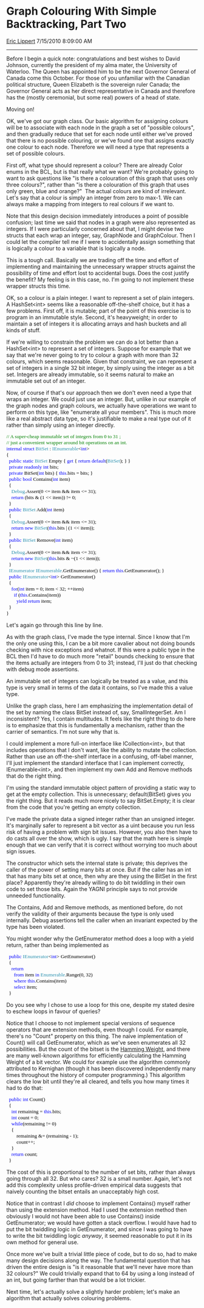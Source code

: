 <div id="page">

# Graph Colouring With Simple Backtracking, Part Two

[Eric Lippert](https://social.msdn.microsoft.com/profile/Eric%20Lippert) 7/15/2010 8:09:00 AM

-----

<div id="content">

<div class="mine">

Before I begin a quick note: congratulations and best wishes to David Johnson, currently the president of my alma mater, the University of Waterloo. The Queen has appointed him to be the next Governor General of Canada come this October. For those of you unfamiliar with the Canadian political structure, Queen Elizabeth is the sovereign ruler Canada; the Governor General acts as her direct representative in Canada and therefore has the (mostly ceremonial, but some real) powers of a head of state.

Moving on\!

OK, we've got our graph class. Our basic algorithm for assigning colours will be to associate with each node in the graph a set of "possible colours", and then gradually reduce that set for each node until either we've proved that there is no possible colouring, or we've found one that assigns exactly one colour to each node. Therefore we will need a type that represents a set of possible colours.

First off, what type should represent a colour? There are already Color enums in the BCL, but is that really what we want? We're probably going to want to ask questions like "is there a colouration of this graph that uses only three colours?", rather than "is there a colouration of this graph that uses only green, blue and orange?"  The actual colours are kind of irrelevant. Let's say that a colour is simply an integer from zero to max-1. We can always make a mapping from integers to real colours if we want to.

Note that this design decision immediately introduces a point of possible confusion; last time we said that nodes in a graph were also represented as integers. If I were particularly concerned about that, I might devise two structs that each wrap an integer, say, GraphNode and GraphColour. Then I could let the compiler tell me if I were to accidentally assign something that is logically a colour to a variable that is logically a node.

This is a tough call. Basically we are trading off the time and effort of implementing and maintaining the unnecessary wrapper structs against the possibility of time and effort lost to accidental bugs. Does the cost justify the benefit? My feeling is in this case, no. I'm going to not implement these wrapper structs this time.

OK, so a colour is a plain integer. I want to represent a set of plain integers. A HashSet\<int\> seems like a reasonable off-the-shelf choice, but it has a few problems. First off, it is mutable; part of the point of this exercise is to program in an immutable style. Second, it's heavyweight; in order to maintain a set of integers it is allocating arrays and hash buckets and all kinds of stuff.

If we're willing to constrain the problem we can do a lot better than a HashSet\<int\> to represent a set of integers. Suppose for example that we say that we're never going to try to colour a graph with more than 32 colours, which seems reasonable. Given that constraint, we can represent a set of integers in a single 32 bit integer, by simply using the integer as a bit set. Integers are already immutable, so it seems natural to make an immutable set out of an integer.

Now, of course if that's our approach then we don't even need a type that wraps an integer. We could just use an integer. But, unlike in our example of the graph nodes and graph colours, we actually have operations we want to perform on this type, like "enumerate all your members". This is much more like a real abstract data type, so it's justifiable to make a real type out of it rather than simply using an integer directly.

<span style="font-family: Consolas; color: green; font-size: 10pt;">// A super-cheap immutable set of integers from 0 to 31 ;  
</span><span style="font-family: Consolas; color: green; font-size: 10pt;">// just a convenient wrapper around bit operations on an int.  
</span><span style="font-family: Consolas; color: blue; font-size: 10pt;">internal</span><span style="font-family: Consolas; color: black; font-size: 10pt;"> </span><span style="font-family: Consolas; color: blue; font-size: 10pt;">struct</span><span style="font-family: Consolas; color: black; font-size: 10pt;"> </span><span style="font-family: Consolas; color: #2b91af; font-size: 10pt;">BitSet</span><span style="font-family: Consolas; color: black; font-size: 10pt;"> : </span><span style="font-family: Consolas; color: #2b91af; font-size: 10pt;">IEnumerable</span><span style="font-family: Consolas; color: black; font-size: 10pt;">\<</span><span style="font-family: Consolas; color: blue; font-size: 10pt;">int</span><span style="font-family: Consolas; color: black; font-size: 10pt;">\>  
</span><span style="font-family: Consolas; color: black; font-size: 10pt;">{  
  </span><span style="font-family: Consolas; color: blue; font-size: 10pt;">public</span><span style="font-family: Consolas; color: black; font-size: 10pt;"> </span><span style="font-family: Consolas; color: blue; font-size: 10pt;">static</span><span style="font-family: Consolas; color: black; font-size: 10pt;"> </span><span style="font-family: Consolas; color: #2b91af; font-size: 10pt;">BitSet</span><span style="font-family: Consolas; color: black; font-size: 10pt;"> Empty { </span><span style="font-family: Consolas; color: blue; font-size: 10pt;">get</span><span style="font-family: Consolas; color: black; font-size: 10pt;"> { </span><span style="font-family: Consolas; color: blue; font-size: 10pt;">return</span><span style="font-family: Consolas; color: black; font-size: 10pt;"> </span><span style="font-family: Consolas; color: blue; font-size: 10pt;">default</span><span style="font-family: Consolas; color: black; font-size: 10pt;">(</span><span style="font-family: Consolas; color: #2b91af; font-size: 10pt;">BitSet</span><span style="font-family: Consolas; color: black; font-size: 10pt;">); } }  
  </span><span style="font-family: Consolas; color: blue; font-size: 10pt;">private readonly </span><span style="font-family: Consolas; color: blue; font-size: 10pt;">int</span><span style="font-family: Consolas; color: black; font-size: 10pt;"> bits;  
  </span><span style="font-family: Consolas; color: blue; font-size: 10pt;">private</span><span style="font-family: Consolas; color: black; font-size: 10pt;"> BitSet(</span><span style="font-family: Consolas; color: blue; font-size: 10pt;">int</span><span style="font-family: Consolas; color: black; font-size: 10pt;"> bits) </span><span style="font-family: Consolas; color: black; font-size: 10pt;">{ </span><span style="font-family: Consolas; color: blue; font-size: 10pt;">this</span><span style="font-family: Consolas; color: black; font-size: 10pt;">.bits = bits; </span><span style="font-family: Consolas; color: black; font-size: 10pt;">}  
  </span><span style="font-family: Consolas; color: blue; font-size: 10pt;">public</span><span style="font-family: Consolas; color: black; font-size: 10pt;"> </span><span style="font-family: Consolas; color: blue; font-size: 10pt;">bool</span><span style="font-family: Consolas; color: black; font-size: 10pt;"> Contains(</span><span style="font-family: Consolas; color: blue; font-size: 10pt;">int</span><span style="font-family: Consolas; color: black; font-size: 10pt;"> item)  
  </span><span style="font-family: Consolas; color: black; font-size: 10pt;">{  
    <span style="font-family: Consolas; color: #2b91af; font-size: 10pt;">Debug</span>.Assert(0 \<= item && item \<= 31); </span><span style="font-family: Consolas; color: black; font-size: 10pt;">  
    </span><span style="font-family: Consolas; color: blue; font-size: 10pt;">return</span><span style="font-family: Consolas; color: black; font-size: 10pt;"> (bits & (1 \<\< item)) \!= 0;  
  }  
  </span><span style="font-family: Consolas; color: blue; font-size: 10pt;">public</span><span style="font-family: Consolas; color: black; font-size: 10pt;"> </span><span style="font-family: Consolas; color: #2b91af; font-size: 10pt;">BitSet</span><span style="font-family: Consolas; color: black; font-size: 10pt;"> Add(</span><span style="font-family: Consolas; color: blue; font-size: 10pt;">int</span><span style="font-family: Consolas; color: black; font-size: 10pt;"> item)  
  </span><span style="font-family: Consolas; color: black; font-size: 10pt;">{   
</span><span style="font-family: Consolas; color: black; font-size: 10pt;">    <span style="font-family: Consolas; color: #2b91af; font-size: 10pt;">Debug</span>.Assert(0 \<= item && item \<= 31);   
    </span><span style="font-family: Consolas; color: blue; font-size: 10pt;">return</span><span style="font-family: Consolas; color: black; font-size: 10pt;"> </span><span style="font-family: Consolas; color: blue; font-size: 10pt;">new</span><span style="font-family: Consolas; color: black; font-size: 10pt;"> </span><span style="font-family: Consolas; color: #2b91af; font-size: 10pt;">BitSet</span><span style="font-family: Consolas; color: black; font-size: 10pt;">(</span><span style="font-family: Consolas; color: blue; font-size: 10pt;">this</span><span style="font-family: Consolas; color: black; font-size: 10pt;">.bits | (1 \<\< item));  
  </span><span style="font-family: Consolas; color: black; font-size: 10pt;">}  
  </span><span style="font-family: Consolas; color: blue; font-size: 10pt;">public</span><span style="font-family: Consolas; color: black; font-size: 10pt;"> </span><span style="font-family: Consolas; color: #2b91af; font-size: 10pt;">BitSet</span><span style="font-family: Consolas; color: black; font-size: 10pt;"> Remove(</span><span style="font-family: Consolas; color: blue; font-size: 10pt;">int</span><span style="font-family: Consolas; color: black; font-size: 10pt;"> item)  
  </span><span style="font-family: Consolas; color: black; font-size: 10pt;">{   
</span><span style="font-family: Consolas; color: black; font-size: 10pt;">    <span style="font-family: Consolas; color: #2b91af; font-size: 10pt;">Debug</span>.Assert(0 \<= item && item \<= 31); </span><span style="font-family: Consolas; color: black; font-size: 10pt;">  
    </span><span style="font-family: Consolas; color: blue; font-size: 10pt;">return</span><span style="font-family: Consolas; color: black; font-size: 10pt;"> </span><span style="font-family: Consolas; color: blue; font-size: 10pt;">new</span><span style="font-family: Consolas; color: black; font-size: 10pt;"> </span><span style="font-family: Consolas; color: #2b91af; font-size: 10pt;">BitSet</span><span style="font-family: Consolas; color: black; font-size: 10pt;">(</span><span style="font-family: Consolas; color: blue; font-size: 10pt;">this</span><span style="font-family: Consolas; color: black; font-size: 10pt;">.bits & \~(1 \<\< item));  
  </span><span style="font-family: Consolas; color: black; font-size: 10pt;">}  
  <span style="font-family: Consolas; color: #2b91af; font-size: 10pt;">IEnumerator</span><span style="font-family: Consolas; color: black; font-size: 10pt;"> </span><span style="font-family: Consolas; color: #2b91af; font-size: 10pt;">IEnumerable</span><span style="font-family: Consolas; color: black; font-size: 10pt;">.GetEnumerator() </span><span style="font-family: Consolas; color: black; font-size: 10pt;">{ </span><span style="font-family: Consolas; color: blue; font-size: 10pt;">return</span><span style="font-family: Consolas; color: black; font-size: 10pt;"> </span><span style="font-family: Consolas; color: blue; font-size: 10pt;">this</span><span style="font-family: Consolas; color: black; font-size: 10pt;">.GetEnumerator(); </span><span style="font-family: Consolas; color: black; font-size: 10pt;">}  
</span></span><span style="font-family: Consolas; color: black; font-size: 10pt;">  </span><span style="font-family: Consolas; color: blue; font-size: 10pt;">public</span><span style="font-family: Consolas; color: black; font-size: 10pt;"> </span><span style="font-family: Consolas; color: #2b91af; font-size: 10pt;">IEnumerator</span><span style="font-family: Consolas; color: black; font-size: 10pt;">\<</span><span style="font-family: Consolas; color: blue; font-size: 10pt;">int</span><span style="font-family: Consolas; color: black; font-size: 10pt;">\> GetEnumerator()  
  </span><span style="font-family: Consolas; color: black; font-size: 10pt;">{  
    </span><span style="font-family: Consolas; color: blue; font-size: 10pt;">for</span><span style="font-family: Consolas; color: black; font-size: 10pt;">(</span><span style="font-family: Consolas; color: blue; font-size: 10pt;">int</span><span style="font-family: Consolas; color: black; font-size: 10pt;"> item = 0; item \< 32; ++item)  
      </span><span style="font-family: Consolas; color: blue; font-size: 10pt;">if</span><span style="font-family: Consolas; color: black; font-size: 10pt;"> (</span><span style="font-family: Consolas; color: blue; font-size: 10pt;">this</span><span style="font-family: Consolas; color: black; font-size: 10pt;">.Contains(item))  
        </span><span style="font-family: Consolas; color: blue; font-size: 10pt;">yield</span><span style="font-family: Consolas; color: black; font-size: 10pt;"> </span><span style="font-family: Consolas; color: blue; font-size: 10pt;">return</span><span style="font-family: Consolas; color: black; font-size: 10pt;"> item;  
  </span><span style="font-family: Consolas; color: black; font-size: 10pt;">}  
</span><span style="font-family: Consolas; color: black; font-size: 10pt;">}</span>

Let's again go through this line by line.

As with the graph class, I've made the type internal. Since I know that I'm the only one using this, I can be a bit more cavalier about not doing bounds checking with nice exceptions and whatnot. If this were a public type in the BCL then I'd have to do much more "retail" bounds checking to ensure that the items actually are integers from 0 to 31; instead, I'll just do that checking with debug mode assertions.

An immutable set of integers can logically be treated as a value, and this type is very small in terms of the data it contains, so I've made this a value type.

Unlike the graph class, here I am emphasizing the implementation detail of the set by naming the class BitSet instead of, say, SmallIntegerSet. Am I inconsistent? Yes, I contain multitudes. It feels like the right thing to do here is to emphasize that this is fundamentally a mechanism, rather than the carrier of semantics. I'm not sure why that is.

I could implement a more full-on interface like ICollection\<int\>, but that includes operations that I don't want, like the ability to mutate the collection. Rather than use an off-the-shelf interface in a confusing, off-label manner, I'll just implement the standard interface that I can implement correctly, IEnumerable\<int\>, and then implement my own Add and Remove methods that do the right thing.

I'm using the standard immutable object pattern of providing a static way to get at the empty collection. This is unnecessary; default(BitSet) gives you the right thing. But it reads much more nicely to say BitSet.Empty; it is clear from the code that you're getting an empty collection.

I've made the private data a signed integer rather than an unsigned integer. It's marginally safer to represent a bit vector as a uint because you run less risk of having a problem with sign bit issues. However, you also then have to do casts all over the show, which is ugly. I say that the math here is simple enough that we can verify that it is correct without worrying too much about sign issues.

The constructor which sets the internal state is private; this deprives the caller of the power of setting many bits at once. But if the caller has an int that has many bits set at once, then why are they using the BitSet in the first place? Apparently they're already willing to do bit twiddling in their own code to set those bits. Again the YAGNI principle says to not provide unneeded functionality.

The Contains, Add and Remove methods, as mentioned before, do not verify the validity of their arguments because the type is only used internally. Debug assertions tell the caller when an invariant expected by the type has been violated.

You might wonder why the GetEnumerator method does a loop with a yield return, rather than being implemented as

<span style="font-family: Consolas; color: black; font-size: 10pt;">  </span><span style="font-family: Consolas; color: blue; font-size: 10pt;">public</span><span style="font-family: Consolas; color: black; font-size: 10pt;"> </span><span style="font-family: Consolas; color: #2b91af; font-size: 10pt;">IEnumerator</span><span style="font-family: Consolas; color: black; font-size: 10pt;">\<</span><span style="font-family: Consolas; color: blue; font-size: 10pt;">int</span><span style="font-family: Consolas; color: black; font-size: 10pt;">\> GetEnumerator()  
  </span><span style="font-family: Consolas; color: black; font-size: 10pt;">{  
    <span style="font-family: Consolas; color: blue; font-size: 10pt;">return </span>  
      <span style="font-family: Consolas; color: blue; font-size: 10pt;">from </span>item <span style="font-family: Consolas; color: blue; font-size: 10pt;">in </span><span style="font-family: Consolas; color: #2b91af; font-size: 10pt;">Enumerable</span>.Range(0, 32)   
      <span style="font-family: Consolas; color: blue; font-size: 10pt;">where </span><span style="font-family: Consolas; color: blue; font-size: 10pt;">this</span>.Contains(item)   
      <span style="font-family: Consolas; color: blue; font-size: 10pt;">select </span>item;  
</span><span style="font-family: Consolas; color: black; font-size: 10pt;">  </span><span style="font-family: Consolas; color: black; font-size: 10pt;">}</span>

<span style="font-family: Consolas; color: black; font-size: 10pt;"></span>Do you see why I chose to use a loop for this one, despite my stated desire to eschew loops in favour of queries?

Notice that I choose to not implement special versions of sequence operators that are extension methods, even though I could. For example, there's no "Count" property on this thing. The naive implementation of Count() will call GetEnumerator, which as we've seen enumerates all 32 possibilities. But the count of the bitset is the [Hamming Weight](http://en.wikipedia.org/wiki/Hamming_weight), and there are many well-known algorithms for efficiently calculating the Hamming Weight of a bit vector. We could for example use the algorithm commonly attributed to Kernighan (though it has been discovered independently many times throughout the history of computer programming.) This algorithm clears the low bit until they're all cleared, and tells you how many times it had to do that:

<span style="font-family: Consolas; color: black; font-size: 10pt;">  </span><span style="font-family: Consolas; color: blue; font-size: 10pt;">public</span><span style="font-family: Consolas; color: black; font-size: 10pt;"> </span><span style="font-family: Consolas; color: #2b91af; font-size: 10pt;"><span style="font-family: Consolas; color: blue; font-size: 10pt;">int </span></span><span style="font-family: Consolas; color: black; font-size: 10pt;">Count()  
  </span><span style="font-family: Consolas; color: black; font-size: 10pt;">{  
    <span style="font-family: Consolas; color: blue; font-size: 10pt;">int</span><span style="font-family: Consolas; color: black; font-size: 10pt;"> remaining = <span style="font-family: Consolas; color: #2b91af; font-size: 10pt;"><span style="font-family: Consolas; color: blue; font-size: 10pt;">this</span></span>.bits;  
    <span style="font-family: Consolas; color: blue; font-size: 10pt;">int</span><span style="font-family: Consolas; color: black; font-size: 10pt;"> </span>count = 0;  
</span></span><span style="font-family: Consolas; color: black; font-size: 10pt;">    </span><span style="font-family: Consolas; color: blue; font-size: 10pt;">while</span><span style="font-family: Consolas; color: black; font-size: 10pt;">(remaining \!= 0</span><span style="font-family: Consolas; color: black; font-size: 10pt;">)  
    {  
        remaining &= (remaining - 1);  
        count++;  
    }  
    <span style="font-family: Consolas; color: blue; font-size: 10pt;">return</span><span style="font-family: Consolas; color: black; font-size: 10pt;"> </span>count;</span><span style="font-family: Consolas; color: black; font-size: 10pt;">  
</span><span style="font-family: Consolas; color: black; font-size: 10pt;">  </span><span style="font-family: Consolas; color: black; font-size: 10pt;">}</span>

The cost of this is proportional to the number of set bits, rather than always going through all 32. But who cares? 32 is a small number. Again, let's not add this complexity unless profile-driven empirical data suggests that naively counting the bitset entails an unacceptably high cost.

Notice that in contrast I *did* choose to implement Contains() myself rather than using the extension method. Had I used the extension method then obviously I would not have been able to use Contains() inside GetEnumerator; we would have gotten a stack overflow. I would have had to put the bit twiddling logic in GetEnumerator, and since I was going to have to write the bit twiddling logic *anyway*, it seemed reasonable to put it in its own method for general use.

Once more we've built a trivial little piece of code, but to do so, had to make many design decisions along the way. The fundamental question that has driven the entire design is "is it reasonable that we'll never have more than 32 colours?" We could trivially expand that to 64 by using a long instead of an int, but going farther than that would be a lot trickier.

Next time, let's actually solve a slightly harder problem; let's make an algorithm that actually solves colouring problems.

 

</div>

</div>

</div>

